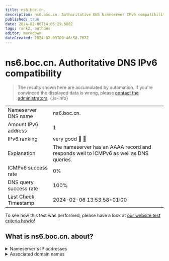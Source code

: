 ```yaml
---
title: ns6.boc.cn.
description: ns6.boc.cn. Authoritative DNS Nameserver IPv6 compatibility
published: true
date: 2024-02-06T14:05:29.608Z
tags: rank2, authdns
editor: markdown
dateCreated: 2024-02-03T00:46:58.767Z
---
```


# ns6.boc.cn. Authoritative DNS IPv6 compatibility

> The results shown here are accumulated by automation. If you're convinced the displayed data is wrong, please [contact the administrators](/howto/chat). 
{.is-info}




|   |   |
| - | - |
| Nameserver DNS name | ns6.boc.cn.
| Amount IPv6 address | 1
| IPv6 ranking | very good :2nd_place_medal: [🔗](/howto/ranking) |
| Explanation | The nameserver has an AAAA record and responds well to ICMPv6 as well as DNS queries. |
| ICMPv6 success rate | 0%|
| DNS query success rate | 100% |
| Last Check Timestamp | 2024-02-06 13:53:58+01:00 |

To see how this test was performed, please have a look at [our website test criteria howto](/howto/testcriteria/authdns)!


## What is ns6.boc.cn. about?




<details>
<summary>Nameserver's IP addresses</summary>

2408:8026:a0:87f0::3

</details>



<details>
<summary>Associated domain names</summary>

www.boc.cn

</details>
